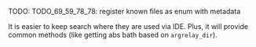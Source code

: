 
TODO: TODO_69_59_78_78: register known files as enum with metadata

It is easier to keep search where they are used via IDE.
Plus, it will provide common methods (like getting abs bath based on `argrelay_dir`).
